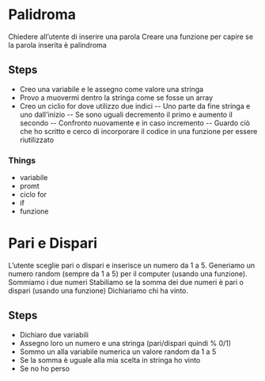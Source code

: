  # Palidroma
Chiedere all’utente di inserire una parola Creare una funzione per capire se la parola inserita è palindroma

## Steps
- Creo una variabile e le assegno come valore una stringa
- Provo a muovermi dentro la stringa come se fosse un array
- Creo un ciclio for dove utilizzo due indici
-- Uno parte da fine stringa e uno dall'inizio
-- Se sono uguali decremento il primo e aumento il secondo
-- Confronto nuovamente e in caso incremento
-- Guardo ciò che ho scritto e cerco di incorporare il codice in una funzione per essere riutilizzato

### Things
- variabile
- promt
- ciclo for
- if 
- funzione


 # Pari e Dispari
L’utente sceglie pari o dispari e inserisce un numero da 1 a 5.
Generiamo un numero random (sempre da 1 a 5) per il computer (usando una funzione). Sommiamo i due numeri Stabiliamo se la somma dei due numeri è pari o dispari (usando una funzione) Dichiariamo chi ha vinto.



## Steps
- Dichiaro due variabili
- Assegno loro un numero e una stringa (pari/dispari quindi % 0/1)
- Sommo un alla variabile numerica un valore random da 1 a 5
- Se la somma è uguale alla mia scelta in stringa ho vinto
- Se no ho perso